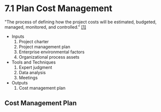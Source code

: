 # 7.1 Plan Cost Management

"The process of defining how the project costs will be estimated, budgeted,
managed, monitored, and controlled." [[1]](../home.md#references)

- Inputs
  1. Project charter
  2. Project management plan
  3. Enterprise environmental factors
  4. Organizational process assets
- Tools and Techniques
  1. Expert judgment
  2. Data analysis
  3. Meetings
- Outputs
  1. Cost management plan

## Cost Management Plan
